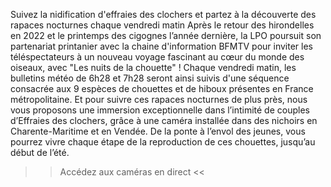 Suivez la nidification d'effraies des clochers et partez à la découverte des rapaces nocturnes chaque vendredi matin
Après le retour des hirondelles en 2022 et le printemps des cigognes l’année dernière, la LPO poursuit son partenariat printanier avec la chaine d'information BFMTV pour inviter les téléspectateurs à un nouveau voyage fascinant au cœur du monde des oiseaux, avec "Les nuits de la chouette" ! Chaque vendredi matin, les bulletins météo de 6h28 et 7h28 seront ainsi suivis d'une séquence consacrée aux 9 espèces de chouettes et de hiboux présentes en France métropolitaine. 
Et pour suivre ces rapaces nocturnes de plus près, nous vous proposons une immersion exceptionnelle dans l’intimité de couples d’Effraies des clochers, grâce à une caméra installée dans des nichoirs en Charente-Maritime et en Vendée. De la ponte à l’envol des jeunes, vous pourrez vivre chaque étape de la reproduction de ces chouettes, jusqu’au début de l’été.
>> Accédez aux caméras en direct <<

